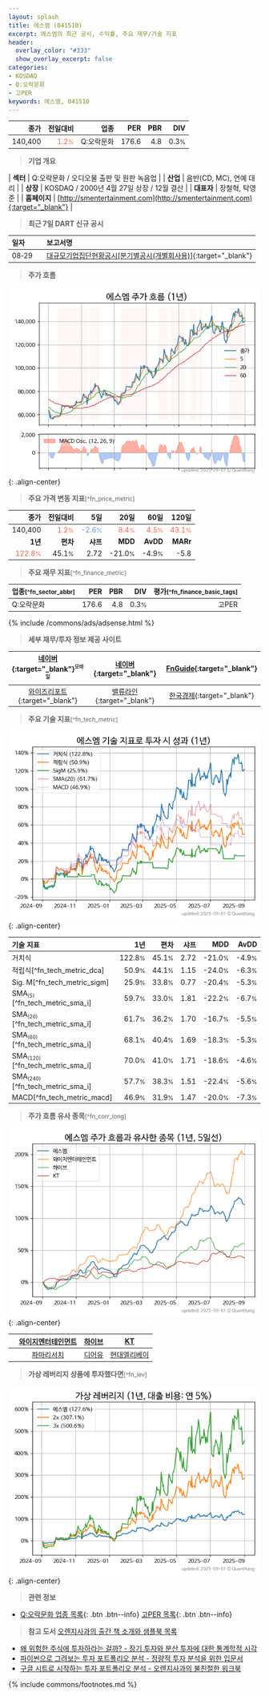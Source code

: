 ```yaml
---
layout: splash
title: 에스엠 (041510)
excerpt: 에스엠의 최근 공시, 수익률, 주요 재무/기술 지표
header:
  overlay_color: "#333"
  show_overlay_excerpt: false
categories:
- KOSDAQ
- Q:오락문화
- 고PER
keywords: 에스엠, 041510
---
```


| **종가** | **전일대비** | **업종** | **PER** | **PBR** | **DIV** |
| -------: | -----------: | -------: | ------: | ------: | ------: |
| 140,400 | <span style="color: tomato">1.2<small>%</small></span> | Q:오락문화 | 176.6 | 4.8 | 0.3<small>%</small> |

<!-- more -->


> **기업 개요**<a id="company"></a>

| <span style="white-space:nowrap;">**섹터**</span> | Q:오락문화 / 오디오물 출판 및 원판 녹음업 |
| <span style="white-space:nowrap;">**산업**</span> | 음반(CD, MC), 연예 대리 |
| <span style="white-space:nowrap;">**상장**</span> | KOSDAQ / 2000년 4월 27일 상장 / 12월 결산 |
| <span style="white-space:nowrap;">**대표자**</span> | 장철혁, 탁영준 |
| <span style="white-space:nowrap;">**홈페이지**</span> | [http://smentertainment.com](http://smentertainment.com){:target="_blank"} |


> **최근 7일 DART 신규 공시**<a id="dart"></a>

| **일자** |      | **보고서명** |
| :------- | :--- | :----------- |
| 08&#x2011;29 | | [대규모기업집단현황공시[분기별공시(개별회사용)]](https://dart.fss.or.kr/dsaf001/main.do?rcpNo=20250829001128){:target="_blank"} |


> **주가 흐름**<a id="price"></a>

![041510](/stock/images/041510.png){: .align-center}


> **주요 가격 변동 지표**<small>[^fn_price_metric]</small>

| **종가** | **전일대비** | **5일** | **20일** | **60일** | **120일** |
| -------: | -----------: | ------: | -------: | -------: | --------: |
| 140,400 | <span style="color: tomato">1.2<small>%</small></span> | <span style="color: cornflowerblue">-2.6<small>%</small></span> | <span style="color: tomato">8.4<small>%</small></span> | <span style="color: tomato">4.5<small>%</small></span> | <span style="color: tomato">43.1<small>%</small></span> |
| **1년** | **편차** | **샤프** | **MDD** | **AvDD** | **MARr** |
| <span style="color: tomato">122.8<small>%</small></span> | 45.1<small>%</small> | 2.72 | -21.0<small>%</small> | -4.9<small>%</small> | -5.8 |


> **주요 재무 지표**<small>[^fn_finance_metric]</small>

| **업종**<small>[^fn_sector_abbr]</small> | **PER** | **PBR** | **DIV** | **평가**<small>[^fn_finance_basic_tags]</small> |
| :--------------------------------------- | ------: | ------: | ------: | ----------------------------------------------: |
| Q:오락문화 | 176.6 | 4.8 | 0.3<small>%</small> | 고PER |



{% include /commons/ads/adsense.html %}

> **세부 재무/투자 정보 제공 사이트**

| [네이버](https://m.stock.naver.com/domestic/stock/041510/finance/summary){:target="_blank"}<sup><small>모바일</small></sup> | [네이버](https://finance.naver.com/item/coinfo.naver?code=041510){:target="_blank"} | [FnGuide](https://comp.fnguide.com/SVO2/ASP/SVD_Invest.asp?gicode=A041510&MenuYn=Y){:target="_blank"} |
| :---: | :---: | :---: |
| [와이즈리포트](https://comp.wisereport.co.kr/company/c1040001.aspx?cmp_cd=041510){:target="_blank"} | [밸류라인](https://www.valueline.co.kr/finance/summary/041510){:target="_blank"} | [한국경제](https://markets.hankyung.com/stock/041510/financial-summary){:target="_blank"} |


> **주요 기술 지표**<small>[^fn_tech_metric]</small>


![041510](/stock/images/041510_tech.png){: .align-center}

| **기술 지표** | **1년** | **편차** | **샤프** | **MDD** | **AvDD** |
| :------------ | ------: | -----------: | -------: | ------: | -------: |
| 거치식 | 122.8<small>%</small> | 45.1<small>%</small> | 2.72 | -21.0<small>%</small> | -4.9<small>%</small> |
| 적립식[^fn_tech_metric_dca] | 50.9<small>%</small> | 44.1<small>%</small> | 1.15 | -24.0<small>%</small> | -6.3<small>%</small> |
| Sig. M[^fn_tech_metric_sigm] | 25.9<small>%</small> | 33.8<small>%</small> | 0.77 | -20.4<small>%</small> | -5.3<small>%</small> |
| SMA<small><sub>(5)</sub></small>[^fn_tech_metric_sma_i] | 59.7<small>%</small> | 33.0<small>%</small> | 1.81 | -22.2<small>%</small> | -6.7<small>%</small> |
| SMA<small><sub>(20)</sub></small>[^fn_tech_metric_sma_i] | 61.7<small>%</small> | 36.2<small>%</small> | 1.70 | -16.7<small>%</small> | -5.5<small>%</small> |
| SMA<small><sub>(60)</sub></small>[^fn_tech_metric_sma_i] | 68.1<small>%</small> | 40.4<small>%</small> | 1.69 | -18.3<small>%</small> | -5.3<small>%</small> |
| SMA<small><sub>(120)</sub></small>[^fn_tech_metric_sma_i] | 70.0<small>%</small> | 41.0<small>%</small> | 1.71 | -18.6<small>%</small> | -4.6<small>%</small> |
| SMA<small><sub>(240)</sub></small>[^fn_tech_metric_sma_i] | 57.7<small>%</small> | 38.3<small>%</small> | 1.51 | -22.4<small>%</small> | -5.6<small>%</small> |
| MACD[^fn_tech_metric_macd] | 46.9<small>%</small> | 31.9<small>%</small> | 1.47 | -20.0<small>%</small> | -7.3<small>%</small> |


> **주가 흐름 유사 종목**<a id="corr"></a><small>[^fn_corr_long]</small>

![041510](/stock/images/041510_corr.png){: .align-center}

|       | [와이지엔터테인먼트](/122870/) | [하이브](/352820/) | [KT](/030200/) |
| :---: | :------------------------------------: | :------------------------------------: | :------------------------------------: |
|       | [파마리서치](/214450/) | [디어유](/376300/) | [현대엘리베이](/017800/) |


> **가상 레버리지 상품에 투자했다면**<a id="2x"></a><small>[^fn_lev]</small>

![041510](/stock/images/041510_2x.png){: .align-center}


> **관련 정보**

- [Q:오락문화 업종 목록](/stats/sector/kosdaq_업종_오락문화_종목/){: .btn .btn--info} [고PER 목록](/fn/fn_high_per/){: .btn .btn--info}

> **참고 도서** [오렌지사과의 출간 책 소개와 샘플북 목록](https://kongdori.tistory.com/691)

- [왜 위험한 주식에 투자하라는 걸까? - 장기 투자와 분산 투자에 대한 통계학적 시각](https://kongdori.tistory.com/421)
- [파이썬으로 그려보는 투자 포트폴리오 분석  - 정량적 투자 분석을 위한 입문서](https://kongdori.tistory.com/643)
- [구글 시트로 시작하는 투자 포트폴리오 분석 - 오렌지사과의 불친절한 워크북](https://kongdori.tistory.com/449)


{% include commons/footnotes.md %}